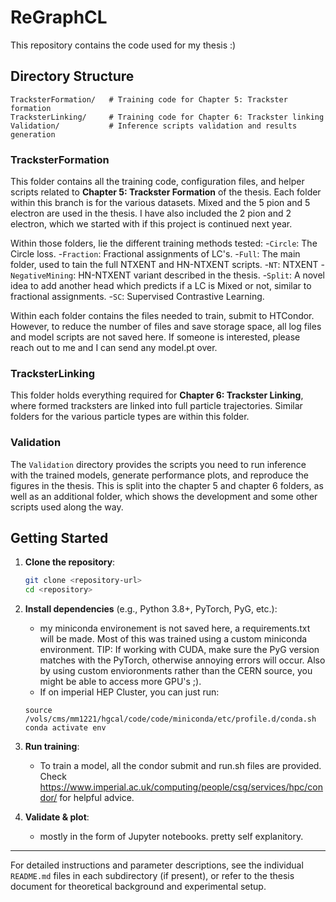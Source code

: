 # ReGraphCL

This repository contains the code used for my thesis :) 

## Directory Structure

```text
TracksterFormation/   # Training code for Chapter 5: Trackster formation
TracksterLinking/     # Training code for Chapter 6: Trackster linking
Validation/           # Inference scripts validation and results generation
```

### TracksterFormation

This folder contains all the training code, configuration files, and helper scripts related to **Chapter 5: Trackster Formation** of the thesis. Each folder within this branch is for the various datasets. Mixed and the 5 pion and 5 electron are used in the thesis. I have also included the 2 pion and 2 electron, which we started with if this project is continued next year.

Within those folders, lie the different training methods tested:
-`Circle`: The Circle loss.
-`Fraction`: Fractional assignments of LC's.
-`Full`: The main folder, used to tain the full NTXENT and HN-NTXENT scripts.
-`NT`: NTXENT
-`NegativeMining`: HN-NTXENT variant described in the thesis.
-`Split`: A novel idea to add another head which predicts if a LC is Mixed or not, similar to fractional assignments.
-`SC`: Supervised Contrastive Learning.

Within each folder contains the files needed to train, submit to HTCondor. However, to reduce the number of files and save storage space, all log files and model scripts are not saved here. If someone is interested, please reach out to me and I can send any model.pt over. 

### TracksterLinking

This folder holds everything required for **Chapter 6: Trackster Linking**, where formed tracksters are linked into full particle trajectories. Similar folders for the various particle types are within this folder.


### Validation

The `Validation` directory provides the scripts you need to run inference with the trained models, generate performance plots, and reproduce the figures in the thesis. This is split into the chapter 5 and chapter 6 folders, as well as an additional folder, which shows the development and some other scripts used along the way. 

## Getting Started

1. **Clone the repository**:
   ```bash
   git clone <repository-url>
   cd <repository>
   ```

2. **Install dependencies** (e.g., Python 3.8+, PyTorch, PyG, etc.):
   - my miniconda environement is not saved here, a requirements.txt will be made. Most of this was trained using a custom miniconda environment. TIP: If working with CUDA, make sure the PyG version matches with the PyTorch, otherwise annoying errors will occur. Also by using custom envioronments rather than the CERN source, you might be able to access more GPU's ;).
   - If on imperial HEP Cluster, you can just run:
   ```
   source /vols/cms/mm1221/hgcal/code/code/miniconda/etc/profile.d/conda.sh 
   conda activate env
   ```

3. **Run training**:
   - To train a model, all the condor submit and run.sh files are provided. Check https://www.imperial.ac.uk/computing/people/csg/services/hpc/condor/ for helpful advice.

4. **Validate & plot**:
   - mostly in the form of Jupyter notebooks. pretty self explanitory. 

---

For detailed instructions and parameter descriptions, see the individual `README.md` files in each subdirectory (if present), or refer to the thesis document for theoretical background and experimental setup.


 
